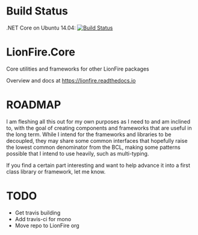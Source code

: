 
# Build Status

.NET Core on Ubuntu 14.04: [![Build Status](https://travis-ci.org/jaredthirsk/Core.svg?branch=master)](https://travis-ci.org/jaredthirsk/Core)


<!--
Markdown | Less | Pretty
--- | --- | ---
*Still* | `renders` | **nicely**
1 | 2 | 3
-->


# LionFire.Core
Core utilities and frameworks for other LionFire packages

Overview and docs at https://lionfire.readthedocs.io

# ROADMAP

I am fleshing all this out for my own purposes as I need to and am inclined to, with the goal of creating components and frameworks that are useful in the long term.  While I intend for the frameworks and libraries to be decoupled, they may share some common interfaces that hopefully raise the lowest common denominator from the BCL, making some patterns possible that I intend to use heavily, such as multi-typing.

If you find a certain part interesting and want to help advance it into a first class library or framework, let me know.

# TODO

  - Get travis building 
  - Add travis-ci for mono
  - Move repo to LionFire org

